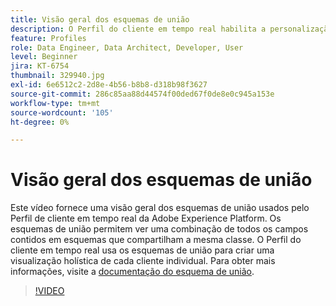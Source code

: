 ```yaml
---
title: Visão geral dos esquemas de união
description: O Perfil do cliente em tempo real habilita a personalização entre canais em escala em cada fase da jornada do cliente. Os dados em lote ou de transmissão podem ser ativados para o Perfil do cliente em tempo real ao ativar o esquema e o conjunto de dados correspondente.
feature: Profiles
role: Data Engineer, Data Architect, Developer, User
level: Beginner
jira: KT-6754
thumbnail: 329940.jpg
exl-id: 6e6512c2-2d8e-4b56-b8b8-d318b98f3627
source-git-commit: 286c85aa88d44574f00ded67f0de8e0c945a153e
workflow-type: tm+mt
source-wordcount: '105'
ht-degree: 0%

---
```


# Visão geral dos esquemas de união

Este vídeo fornece uma visão geral dos esquemas de união usados pelo Perfil de cliente em tempo real da Adobe Experience Platform. Os esquemas de união permitem ver uma combinação de todos os campos contidos em esquemas que compartilham a mesma classe. O Perfil do cliente em tempo real usa os esquemas de união para criar uma visualização holística de cada cliente individual. Para obter mais informações, visite a [documentação do esquema de união](https://experienceleague.adobe.com/docs/experience-platform/profile/union-schemas/union-schema.html).

>[!VIDEO](https://video.tv.adobe.com/v/329940?learn=on&enablevpops)
